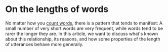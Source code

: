 # On the lengths of words

No matter how you [count words](HowManyWords), there is a pattern that tends to manifest: A small number of very short words are very frequent, while words tend to be rarer the longer they are. In this article, we want to discuss what's known about this relationship, its reasons, and how some properties of the length of utterances behave more generally.
